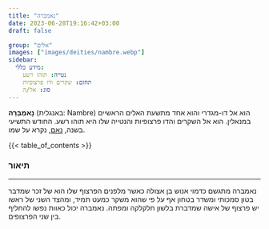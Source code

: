 ```yaml
---
title: "נאמברה"
date: 2023-06-28T19:16:42+03:00
draft: false

group: "אלים"
images: ["images/deities/nambre.webp"]
sidebar:
  מידע כללי:
    נטייה: תוהו רשע
    תחום: שקרים ודו פרצופיות
    סוג: אל/ה
---
```


**נָאמְבְּרֵה** (באנגלית: Nambre) הוא אל דו-מגדרי והוא אחד מתשעת האלים הראשיים במנאלין. הוא אל השקרים והדו פרצופיות והנטייה שלו היא תוהו רשע. החודש התשיעי בשנה, [נאם](../../history/calender/nam), נקרא על שמו.

<!--more-->

{{< table_of_contents >}}

### תיאור

---

נאמברה מתגשם כדמוי אנוש בן אצולה כאשר מלפנים הפרצוף שלו הוא של זכר שמדבר בטון סמכותי ומשדר בטחון אף על פי שהוא משקר כמעט תמיד, ומהצד השני של ראשו יש פרצוף של אישה שמדברת בלשון חלקלקה ומפתה. נאמברה יכול כאוות נפשו להחליף בין שני הפרצופים.
